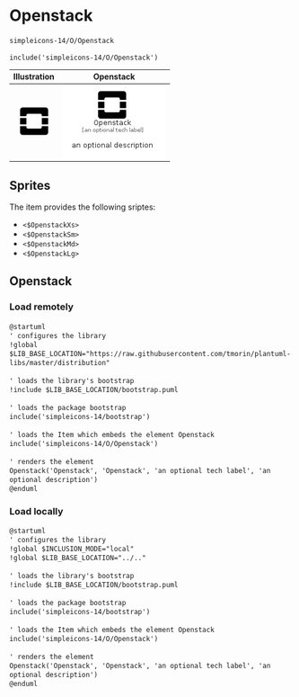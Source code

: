 # Openstack


```text
simpleicons-14/O/Openstack
```

```text
include('simpleicons-14/O/Openstack')
```



| Illustration | Openstack |
| :---: | :---: |
| ![illustration for Illustration](../../simpleicons-14/O/Openstack.png) | ![illustration for Openstack](../../simpleicons-14/O/Openstack.Local.png) |



## Sprites
The item provides the following sriptes:

- `<$OpenstackXs>`
- `<$OpenstackSm>`
- `<$OpenstackMd>`
- `<$OpenstackLg>`





## Openstack

### Load remotely
```plantuml
@startuml
' configures the library
!global $LIB_BASE_LOCATION="https://raw.githubusercontent.com/tmorin/plantuml-libs/master/distribution"

' loads the library's bootstrap
!include $LIB_BASE_LOCATION/bootstrap.puml

' loads the package bootstrap
include('simpleicons-14/bootstrap')

' loads the Item which embeds the element Openstack
include('simpleicons-14/O/Openstack')

' renders the element
Openstack('Openstack', 'Openstack', 'an optional tech label', 'an optional description')
@enduml
```

### Load locally
```plantuml
@startuml
' configures the library
!global $INCLUSION_MODE="local"
!global $LIB_BASE_LOCATION="../.."

' loads the library's bootstrap
!include $LIB_BASE_LOCATION/bootstrap.puml

' loads the package bootstrap
include('simpleicons-14/bootstrap')

' loads the Item which embeds the element Openstack
include('simpleicons-14/O/Openstack')

' renders the element
Openstack('Openstack', 'Openstack', 'an optional tech label', 'an optional description')
@enduml
```


